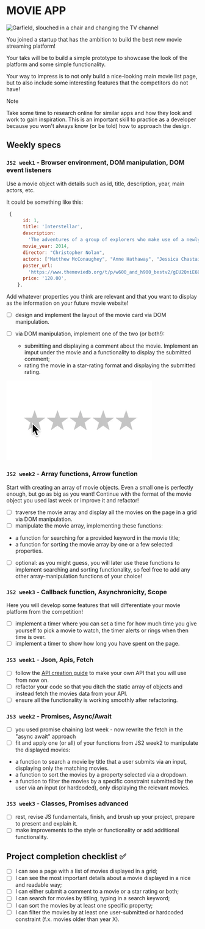 
# MOVIE APP

![Garfield, slouched in a chair and changing the TV channel](https://media.giphy.com/media/KZe02gpoAj4yVjxKQt/giphy.gif)

You joined a startup that has the ambition to build the best new movie streaming platform!

Your taks will be to build a simple prototype to showcase the look of the platform and some simple functionality.

Your way to impress is to not only build a nice-looking main movie list page, but to also include some interesting features that the competitors do not have!

> [!NOTE]
> Take some time to research online for similar apps and how they look and work to gain inspiration. This is an important skill to practice as a developer because you won't always know (or be told) how to approach the design.

## Weekly specs

### `JS2 week1` - Browser environment, DOM manipulation, DOM event listeners

Use a movie object with details such as id, title, description, year, main actors, etc.

It could be something like this:

```js
 {
      id: 1,
      title: 'Interstellar',
      description:
        'The adventures of a group of explorers who make use of a newly discovered wormhole to surpass the limitations on human space travel and conquer the vast distances involved in an interstellar voyage.',
      movie_year: 2014,
      director: "Christopher Nolan",
      actors: ["Matthew McConaughey", "Anne Hathaway", "Jessica Chastain", "Michael Caine", "Casey Affleck", "Mackenzie Foy", "John Lithgow", "Ellen Burstyn", "Matt Damon"],
      poster_url:
        'https://www.themoviedb.org/t/p/w600_and_h900_bestv2/gEU2QniE6E77NI6lCU6MxlNBvIx.jpg',
      price: '120.00',
    },
```

Add whatever properties you think are relevant and that you want to display as the information on your future movie website!

- [ ] design and implement the layout of the movie card via DOM manipulation.

- [ ] via DOM manipulation, implement one of the two (or both!):
  - submitting and displaying a comment about the movie. Implement an imput under the movie and a functionality to display the submitted comment;
  - rating the movie in a star-rating format and displaying the submitted rating.

![screenshot](../../assets/movie-app-star-rating.gif)

### `JS2 week2` - Array functions, Arrow function

Start with creating an array of movie objects. Even a small one is perfectly enough, but go as big as you want!
Continue with the format of the movie object you used last week or improve it and refactor!

- [ ] traverse the movie array and display all the movies on the page in a grid via DOM manipulation.
- [ ] manipulate the movie array, implementing these functions:
- a function for searching for a provided keyword in the movie title;
- a function for sorting the movie array by one or a few selected properties.
- [ ] optional: as you might guess, you will later use these functions to implement searching and sorting functionality, so feel free to add any other array-manipulation functions of your choice!

### `JS2 week3` - Callback function, Asynchronicity, Scope

Here you will develop some features that will differentiate your movie platform from the competition!

- [ ] implement a timer where you can set a time for how much time you give yourself to pick a movie to watch, the timer alerts or rings when then time is over.
- [ ] implement a timer to show how long you have spent on the page.

### `JS3 week1` - Json, Apis, Fetch

- [ ] follow the [API creation guide](/homework-projects/guides/making-your-API-guide.md) to make your own API that you will use from now on.
- [ ] refactor your code so that you ditch the static array of objects and instead fetch the movies data from your API.
- [ ] ensure all the functionality is working smoothly after refactoring.

### `JS3 week2` - Promises, Async/Await

- [ ] you used promise chaining last week - now rewrite the fetch in the "async await" approach
- [ ] fit and apply one (or all) of your functions from JS2 week2 to manipulate the displayed movies:

- a function to search a movie by title that a user submits via an input, displaying only the matching movies.
- a function to sort the movies by a property selected via a dropdown.
- a function to filter the movies by a specific constraint submitted by the user via an input (or hardcoded), only displaying the relevant movies.

### `JS3 week3` - Classes, Promises advanced

- [ ] rest, revise JS fundamentals, finish, and brush up your project, prepare to present and explain it.
- [ ] make improvements to the style or functionality or add additional functionality.

## Project completion checklist ✅

- [ ] I can see a page with a list of movies displayed in a grid;
- [ ] I can see the most important details about a movie displayed in a nice and readable way;
- [ ] I can either submit a comment to a movie or a star rating or both;
- [ ] I can search for movies by titling, typing in a search keyword;
- [ ] I can sort the movies by at least one specific property;
- [ ] I can filter the movies by at least one user-submitted or hardcoded constraint (f.x. movies older than year X).
